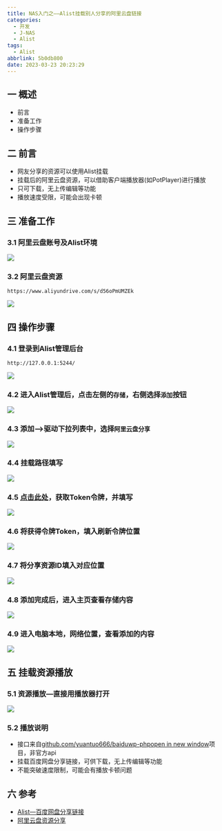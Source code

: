 ```yaml
---
title: NAS入门之——Alist挂载别人分享的阿里云盘链接
categories:
  - 开发
  - J-NAS
  - Alist
tags:
  - Alist
abbrlink: 5b0db800
date: 2023-03-23 20:23:29
---
```

## 一 概述

* 前言
* 准备工作
* 操作步骤

<!--more-->

## 二  前言

* 网友分享的资源可以使用Alist挂载
* 挂载后的阿里云盘资源，可以借助客户端播放器(如PotPlayer)进行播放
* 只可下载，无上传编辑等功能
* 播放速度受限，可能会出现卡顿

## 三 准备工作

### 3.1 阿里云盘账号及Alist环境

![][1]

### 3.2 阿里云盘资源

```
https://www.aliyundrive.com/s/d56oPmUMZEk
```

![][2]

## 四 操作步骤

### 4.1 登录到Alist管理后台

```
http://127.0.0.1:5244/
```

![][3]

### 4.2 进入Alist管理后，点击左侧的`存储`，右侧选择`添加`按钮

![][4]

### 4.3 添加—>驱动下拉列表中，选择`阿里云盘分享`

![][5]

### 4.4 挂载路径填写
![][6]

### 4.5 [点击此处][00]，获取Token令牌，并填写
![][7]

### 4.6 将获得令牌Token，填入刷新令牌位置
![][8]

### 4.7 将分享资源ID填入对应位置
![][9]

### 4.8 添加完成后，进入主页查看存储内容

![][10]

### 4.9 进入电脑本地，网络位置，查看添加的内容

![][11]

## 五 挂载资源播放

### 5.1 资源播放—直接用播放器打开
![][12]

### 5.2 播放说明

* 接口来自[github.com/yuantuo666/baiduwp-phpopen in new window](https://github.com/yuantuo666/baiduwp-php)项目，非官方api
* 挂载百度网盘分享链接，可供下载，无上传编辑等功能
* 不能突破速度限制，可能会有播放卡顿问题

## 六 参考

* [Alist—百度网盘分享链接](https://alist.nn.ci/zh/guide/drivers/baidu_share.html)
* [阿里云盘资源分享](https://wp.gxnas.com/11785.html)



[00]:https://alist.nn.ci/zh/guide/drivers/aliyundrive.html
[1]:https://cdn.jsdelivr.net/gh/PGzxc/CDN/blog-nas/nas-alist-add-account-info.png
[2]:https://cdn.jsdelivr.net/gh/PGzxc/CDN/blog-nas/nas-alist-add-share-content.png
[3]:https://cdn.jsdelivr.net/gh/PGzxc/CDN/blog-nas/nas-alist-add-manager-home.png
[4]:https://cdn.jsdelivr.net/gh/PGzxc/CDN/blog-nas/nas-alist-add-manager-storage-add.png
[5]:https://cdn.jsdelivr.net/gh/PGzxc/CDN/blog-nas/nas-alist-add-manager-storage-add-drive.png
[6]:https://cdn.jsdelivr.net/gh/PGzxc/CDN/blog-nas/nas-alist-add-manager-storage-add-path.png
[7]:https://cdn.jsdelivr.net/gh/PGzxc/CDN/blog-nas/nas-alist-add-account-token-get.png
[8]:https://cdn.jsdelivr.net/gh/PGzxc/CDN/blog-nas/nas-alist-add-account-token-set.png
[9]:https://cdn.jsdelivr.net/gh/PGzxc/CDN/blog-nas/nas-alist-add-account-shareid-set.png
[10]:https://cdn.jsdelivr.net/gh/PGzxc/CDN/blog-nas/nas-alist-add-share-finish-home.png
[11]:https://cdn.jsdelivr.net/gh/PGzxc/CDN/blog-nas/nas-alist-add-computer-disk-pan.png
[12]:https://cdn.jsdelivr.net/gh/PGzxc/CDN/blog-nas/nas-alist-add-computer-res-play.png